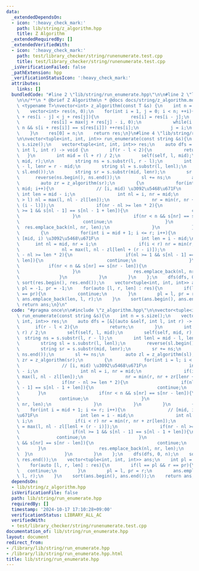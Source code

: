 ```yaml
---
data:
  _extendedDependsOn:
  - icon: ':heavy_check_mark:'
    path: lib/string/z_algorithm.hpp
    title: Z Algorithm
  _extendedRequiredBy: []
  _extendedVerifiedWith:
  - icon: ':heavy_check_mark:'
    path: test/library_checker/string/runenumerate.test.cpp
    title: test/library_checker/string/runenumerate.test.cpp
  _isVerificationFailed: false
  _pathExtension: hpp
  _verificationStatusIcon: ':heavy_check_mark:'
  attributes:
    links: []
  bundledCode: "#line 2 \"lib/string/run_enumerate.hpp\"\n\n#line 2 \"lib/string/z_algorithm.hpp\"\
    \n\n/**\n * @brief Z Algorithm\n * @docs docs/string/z_algorithm.md\n */\n\ntemplate\
    \ <typename T>\nvector<int> z_algorithm(const T &s) {\n    int n = s.size();\n\
    \    vector<int> res(n, 0);\n    for(int i = 1, j = 0; i < n; ++i){\n        if(i\
    \ + res[i - j] < j + res[j]){\n            res[i] = res[i - j];\n        } else{\n\
    \            res[i] = max(j + res[j] - i, 0);\n            while(i + res[i] <\
    \ n && s[i + res[i]] == s[res[i]]) ++res[i];\n            j = i;\n        }\n\
    \    }\n    res[0] = n;\n    return res;\n}\n#line 4 \"lib/string/run_enumerate.hpp\"\
    \n\nvector<tuple<int, int, int>> run_enumerate(const string &s){\n    int n =\
    \ s.size();\n    vector<tuple<int, int, int>> res;\n    auto dfs = [&](auto &self,\
    \ int l, int r) -> void {\n        if(r - l < 2){\n            return;\n     \
    \   }\n        int mid = (l + r) / 2;\n        self(self, l, mid);\n        self(self,\
    \ mid, r);\n\n        string ns = s.substr(l, r - l);\n        int lenl = mid\
    \ - l, lenr = r - mid;\n        string sl = s.substr(l, lenl);\n        reverse(sl.begin(),\
    \ sl.end());\n        string sr = s.substr(mid, lenr);\n        sr += ns;\n  \
    \      reverse(ns.begin(), ns.end());\n        sl += ns;\n        auto zl = z_algorithm(sl);\n\
    \        auto zr = z_algorithm(sr);\n        {\n            for(int i = l; i <\
    \ mid; i++){\n                // [i, mid) \u3092\u5468\u671F\n               \
    \ int len = mid - i;\n                int nl = i, nr = mid;\n                if(i\
    \ > l) nl = max(l, nl - zl[len]);\n                nr = min(r, nr + zr[lenr +\
    \ (i - l)]);\n                if(nr - nl >= len * 2){\n                    if(nl\
    \ >= 1 && s[nl - 1] == s[nl - 1 + len]){\n                        continue;\n\
    \                    }\n                    if(nr < n && s[nr] == s[nr - len]){\n\
    \                        continue;\n                    }\n                  \
    \  res.emplace_back(nl, nr, len);\n                }\n            }\n        }\n\
    \        {\n            for(int i = mid + 1; i <= r; i++){\n                //\
    \ [mid, i) \u3092\u5468\u671F\n                int len = i - mid;\n          \
    \      int nl = mid, nr = i;\n                if(i < r) nr = min(r, nr + zr[len]);\n\
    \                nl = max(l, nl - zl[lenl + (r - i)]);\n                if(nr\
    \ - nl >= len * 2){\n                    if(nl >= 1 && s[nl - 1] == s[nl - 1 +\
    \ len]){\n                        continue;\n                    }\n         \
    \           if(nr < n && s[nr] == s[nr - len]){\n                        continue;\n\
    \                    }\n                    res.emplace_back(nl, nr, len);\n \
    \               }\n            }\n        }\n    };\n    dfs(dfs, 0, n);\n   \
    \ sort(res.begin(), res.end());\n    vector<tuple<int, int, int>> ans;\n    int\
    \ pl = -1, pr = -1;\n    for(auto [l, r, len] : res){\n        if(l == pl && r\
    \ == pr){\n            continue;\n        }\n        pl = l, pr = r;\n       \
    \ ans.emplace_back(len, l, r);\n    }\n    sort(ans.begin(), ans.end());\n   \
    \ return ans;\n}\n"
  code: "#pragma once\n\n#include \"z_algorithm.hpp\"\n\nvector<tuple<int, int, int>>\
    \ run_enumerate(const string &s){\n    int n = s.size();\n    vector<tuple<int,\
    \ int, int>> res;\n    auto dfs = [&](auto &self, int l, int r) -> void {\n  \
    \      if(r - l < 2){\n            return;\n        }\n        int mid = (l +\
    \ r) / 2;\n        self(self, l, mid);\n        self(self, mid, r);\n\n      \
    \  string ns = s.substr(l, r - l);\n        int lenl = mid - l, lenr = r - mid;\n\
    \        string sl = s.substr(l, lenl);\n        reverse(sl.begin(), sl.end());\n\
    \        string sr = s.substr(mid, lenr);\n        sr += ns;\n        reverse(ns.begin(),\
    \ ns.end());\n        sl += ns;\n        auto zl = z_algorithm(sl);\n        auto\
    \ zr = z_algorithm(sr);\n        {\n            for(int i = l; i < mid; i++){\n\
    \                // [i, mid) \u3092\u5468\u671F\n                int len = mid\
    \ - i;\n                int nl = i, nr = mid;\n                if(i > l) nl =\
    \ max(l, nl - zl[len]);\n                nr = min(r, nr + zr[lenr + (i - l)]);\n\
    \                if(nr - nl >= len * 2){\n                    if(nl >= 1 && s[nl\
    \ - 1] == s[nl - 1 + len]){\n                        continue;\n             \
    \       }\n                    if(nr < n && s[nr] == s[nr - len]){\n         \
    \               continue;\n                    }\n                    res.emplace_back(nl,\
    \ nr, len);\n                }\n            }\n        }\n        {\n        \
    \    for(int i = mid + 1; i <= r; i++){\n                // [mid, i) \u3092\u5468\
    \u671F\n                int len = i - mid;\n                int nl = mid, nr =\
    \ i;\n                if(i < r) nr = min(r, nr + zr[len]);\n                nl\
    \ = max(l, nl - zl[lenl + (r - i)]);\n                if(nr - nl >= len * 2){\n\
    \                    if(nl >= 1 && s[nl - 1] == s[nl - 1 + len]){\n          \
    \              continue;\n                    }\n                    if(nr < n\
    \ && s[nr] == s[nr - len]){\n                        continue;\n             \
    \       }\n                    res.emplace_back(nl, nr, len);\n              \
    \  }\n            }\n        }\n    };\n    dfs(dfs, 0, n);\n    sort(res.begin(),\
    \ res.end());\n    vector<tuple<int, int, int>> ans;\n    int pl = -1, pr = -1;\n\
    \    for(auto [l, r, len] : res){\n        if(l == pl && r == pr){\n         \
    \   continue;\n        }\n        pl = l, pr = r;\n        ans.emplace_back(len,\
    \ l, r);\n    }\n    sort(ans.begin(), ans.end());\n    return ans;\n}\n"
  dependsOn:
  - lib/string/z_algorithm.hpp
  isVerificationFile: false
  path: lib/string/run_enumerate.hpp
  requiredBy: []
  timestamp: '2024-10-17 17:10:28+09:00'
  verificationStatus: LIBRARY_ALL_AC
  verifiedWith:
  - test/library_checker/string/runenumerate.test.cpp
documentation_of: lib/string/run_enumerate.hpp
layout: document
redirect_from:
- /library/lib/string/run_enumerate.hpp
- /library/lib/string/run_enumerate.hpp.html
title: lib/string/run_enumerate.hpp
---
```

